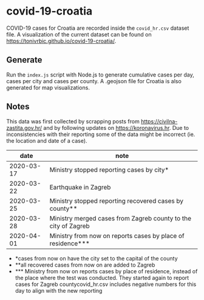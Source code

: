 # covid-19-croatia

COVID-19 cases for Croatia are recorded inside the `covid_hr.csv` dataset file. A visualization of the current dataset can be found on https://tonivrbic.github.io/covid-19-croatia/.

## Generate

Run the `index.js` script with Node.js to generate cumulative cases per day, cases per city and cases per county.
A .geojson file for Croatia is also generated for map visualizations.

## Notes

This data was first collected by scrapping posts from https://civilna-zastita.gov.hr/ and by following updates on https://koronavirus.hr. Due to inconsistencies with their reporting some of
the data might be incorrect (ie. the location and date of a case).

| date       | note                                                           |
| ---------- | -------------------------------------------------------------- |
| 2020-03-17 | Ministry stopped reporting cases by city\*                     |
| 2020-03-22 | Earthquake in Zagreb                                           |
| 2020-03-25 | Ministry stopped reporting recovered cases by county\*\*       |
| 2020-03-28 | Ministry merged cases from Zagreb county to the city of Zagreb |
| 2020-04-01 | Ministry from now on reports cases by place of residence\*\*\* |

- \*cases from now on have the city set to the capital of the county
- \*\*all recovered cases from now on are added to Zagreb
- \*\*\* Ministry from now on reports cases by place of residence, instead of the place where the test was conducted. They started again to report cases for Zagreb countycovid_hr.csv includes negative numbers for this day to align with the new reporting
